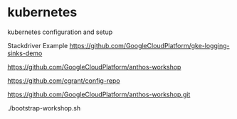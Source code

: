 # kubernetes
kubernetes configuration and setup


Stackdriver Example   https://github.com/GoogleCloudPlatform/gke-logging-sinks-demo

https://github.com/GoogleCloudPlatform/anthos-workshop


https://github.com/cgrant/config-repo

https://github.com/GoogleCloudPlatform/anthos-workshop.git

./bootstrap-workshop.sh
